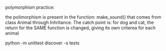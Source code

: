 polymorphism practice:

the polimorphism is present in the function: make_sound()
that comes from class Animal through Inhritance.
The catch point is: for dog and cat, the return for the SAME function is changed, giving its own criterea for each animal

python -m unittest discover -s tests